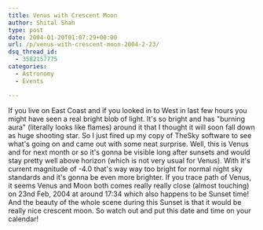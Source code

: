 ```yaml
---
title: Venus with Crescent Moon
author: Shital Shah
type: post
date: 2004-01-20T01:07:29+00:00
url: /p/venus-with-crescent-moon-2004-2-23/
dsq_thread_id:
  - 3582157775
categories:
  - Astronomy
  - Events

---
```

If you live on East Coast and if you looked in to West in last few hours you might have seen a real bright blob of light. It's so bright and has "burning aura" (literally looks like flames) around it that I thought it will soon fall down as huge shooting star. So I just fired up my copy of TheSky software to see what's going on and came out with some neat surprise. Well, this is Venus and for next month or so it's gonna be visible long after sunsets and would stay pretty well above horizon (which is not very usual for Venus). With it's current magnitude of -4.0 that's way way too bright for normal night sky standards and it's gonna be even more brighter. If you trace path of Venus, it seems Venus and Moon both comes really really close (almost touching) on 23nd Feb, 2004 at around 17:34 which also happens to be Sunset time! And the beauty of the whole scene during this Sunset is that it would be really nice crescent moon. So watch out and put this date and time on your calendar!